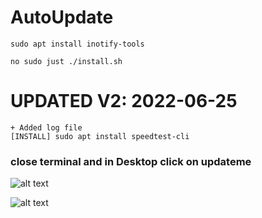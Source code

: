 # AutoUpdate 

`sudo apt install inotify-tools`

`no sudo just ./install.sh`

# UPDATED V2: 2022-06-25
     
    + Added log file
    [INSTALL] sudo apt install speedtest-cli

### close terminal and in Desktop click on updateme

![alt text](https://imgur.com/7jPJcha.png)

![alt text](https://imgur.com/aHpfhCc.png)
   
